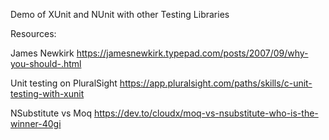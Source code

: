 Demo of XUnit and NUnit with other Testing Libraries


Resources:

James Newkirk
https://jamesnewkirk.typepad.com/posts/2007/09/why-you-should-.html

Unit testing on PluralSight
https://app.pluralsight.com/paths/skills/c-unit-testing-with-xunit

NSubstitute vs Moq
https://dev.to/cloudx/moq-vs-nsubstitute-who-is-the-winner-40gi
